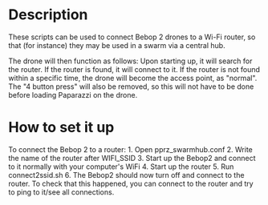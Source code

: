 # Description
These scripts can be used to connect Bebop 2 drones to a Wi-Fi router, so that (for instance) they may be used in a swarm via a central hub.

The drone will then function as follows:
	Upon starting up, it will search for the router. If the router is found, it will connect to it.
	If the router is not found within a specific time, the drone will become the access point, as "normal".
	The "4 button press" will also be removed, so this will not have to be done before loading Paparazzi on the drone.

# How to set it up
To connect the Bebop 2 to a router:
	1. Open pprz_swarmhub.conf
	2. Write the name of the router after WIFI_SSID
	3. Start up the Bebop2 and connect to it normally with your computer's WiFi
	4. Start up the router
	5. Run connect2ssid.sh
	6. The Bebop2 should now turn off and connect to the router. To check that this happened, you can connect to the router and try to ping to it/see all connections.